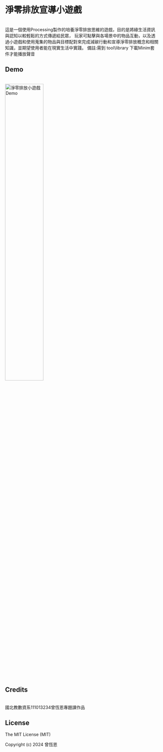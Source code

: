 # 淨零排放宣導小遊戲
<br>
這是一個使用Processing製作的培養淨零排放思維的遊戲，目的是將綠生活資訊與認知以較輕鬆的方式傳遞給民眾，
玩家可點擊與各場景中的物品互動，以及透過小遊戲和使用蒐集的物品與目標配對來完成減碳行動和宣導淨零排放概念和相關知識，並期望使用者能在現實生活中實踐。
備註:需到  tool\library 下載Minim套件才能播放聲音

## Demo
<br>
<a href="https://www.youtube.com/watch?v=KL3Sq44nY6I" target="_blank">
  <img src="http://img.youtube.com/vi/KL3Sq44nY6I/0.jpg" alt="淨零排放小遊戲Demo" style="width:50%; height:auto;">
</a>


## Credits
<br>
國北教數資系111013234曾恆恩專題課作品

## License
The MIT License (MIT)

Copyright (c) 2024 曾恆恩
